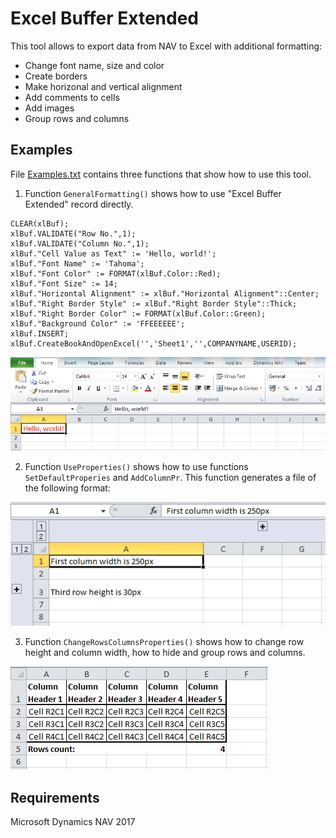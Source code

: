 # Excel Buffer Extended

This tool allows to export data from NAV to Excel with additional formatting:
<ul>
<li>Change font name, size and color</li>
<li>Create borders</li>
<li>Make horizonal and vertical alignment</li>
<li>Add comments to cells</li>
<li>Add images</li>
<li>Group rows and columns</li>
</ul>

## Examples

File [Examples.txt](Examples.txt) contains three functions that show how to use this tool.

1. Function `GeneralFormatting()` shows how to use "Excel Buffer Extended" record directly.
```
CLEAR(xlBuf);
xlBuf.VALIDATE("Row No.",1);
xlBuf.VALIDATE("Column No.",1);
xlBuf."Cell Value as Text" := 'Hello, world!';
xlBuf."Font Name" := 'Tahoma';
xlBuf."Font Color" := FORMAT(xlBuf.Color::Red);
xlBuf."Font Size" := 14;
xlBuf."Horizontal Alignment" := xlBuf."Horizontal Alignment"::Center;
xlBuf."Right Border Style" := xlBuf."Right Border Style"::Thick;
xlBuf."Right Border Color" := FORMAT(xlBuf.Color::Green);
xlBuf."Background Color" := 'FFEEEEEE';
xlBuf.INSERT;
xlBuf.CreateBookAndOpenExcel('','Sheet1','',COMPANYNAME,USERID);
```
![](Img/GeneralFormatting.png)

2. Function `UseProperties()` shows how to use functions `SetDefaultProperies` and `AddColumnPr`.
This function generates a file of the following format:

![](Img/RowsColsProperties.png)

3. Function `ChangeRowsColumnsProperties()` shows how to change row height and column width, how to hide and group rows and columns.

![](Img/UseProperties.png)

## Requirements

Microsoft Dynamics NAV 2017
